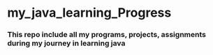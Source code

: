 # my_java_learning_Progress
### This repo include all my programs, projects, assignments during my journey in learning java
